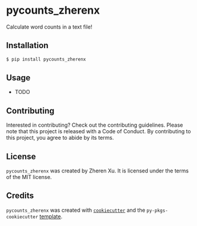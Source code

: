 # pycounts_zherenx

Calculate word counts in a text file!

## Installation

```bash
$ pip install pycounts_zherenx
```

## Usage

- TODO

## Contributing

Interested in contributing? Check out the contributing guidelines. Please note that this project is released with a Code of Conduct. By contributing to this project, you agree to abide by its terms.

## License

`pycounts_zherenx` was created by Zheren Xu. It is licensed under the terms of the MIT license.

## Credits

`pycounts_zherenx` was created with [`cookiecutter`](https://cookiecutter.readthedocs.io/en/latest/) and the `py-pkgs-cookiecutter` [template](https://github.com/py-pkgs/py-pkgs-cookiecutter).
